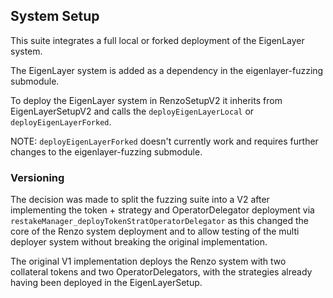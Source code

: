 ## System Setup

This suite integrates a full local or forked deployment of the EigenLayer system. 

The EigenLayer system is added as a dependency in the eigenlayer-fuzzing submodule. 

To deploy the EigenLayer system in RenzoSetupV2 it inherits from EigenLayerSetupV2 and calls the `deployEigenLayerLocal` or `deployEigenLayerForked`. 

NOTE: `deployEigenLayerForked` doesn't currently work and requires further changes to the eigenlayer-fuzzing submodule. 

### Versioning

The decision was made to split the fuzzing suite into a V2 after implementing the token + strategy and OperatorDelegator deployment via `restakeManager_deployTokenStratOperatorDelegator` as this changed the core of the Renzo system deployment and to allow testing of the multi deployer system without breaking the original implementation. 

The original V1 implementation deploys the Renzo system with two collateral tokens and two OperatorDelegators, with the strategies already having been deployed in the EigenLayerSetup. 